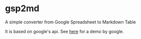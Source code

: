 # gsp2md

A simple converter from Google Spreadsheet to Markdown Table



It is based on google's api. See [here][example-link] for a demo by google.



[example-link]:https://github.com/gsuitedevs/go-samples/blob/master/sheets/quickstart/quickstart.go